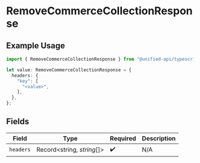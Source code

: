 # RemoveCommerceCollectionResponse

## Example Usage

```typescript
import { RemoveCommerceCollectionResponse } from "@unified-api/typescript-sdk/sdk/models/operations";

let value: RemoveCommerceCollectionResponse = {
  headers: {
    "key": [
      "<value>",
    ],
  },
};
```

## Fields

| Field                      | Type                       | Required                   | Description                |
| -------------------------- | -------------------------- | -------------------------- | -------------------------- |
| `headers`                  | Record<string, *string*[]> | :heavy_check_mark:         | N/A                        |